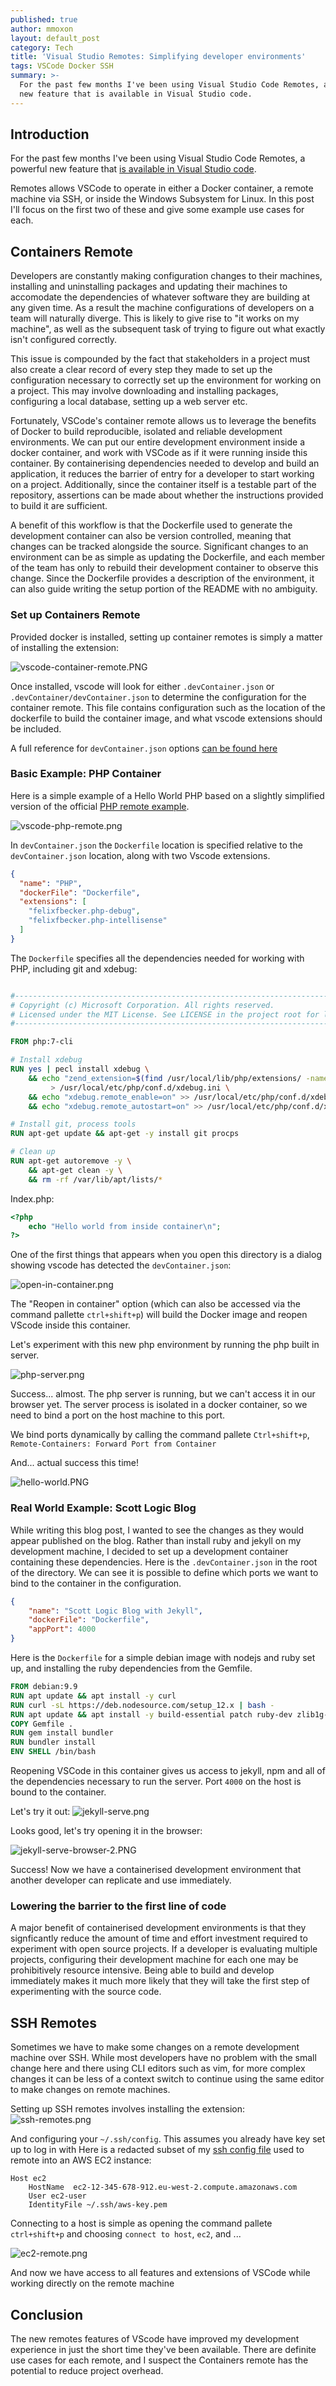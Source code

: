 ```yaml
---
published: true
author: mmoxon
layout: default_post
category: Tech
title: 'Visual Studio Remotes: Simplifying developer environments'
tags: VSCode Docker SSH
summary: >-
  For the past few months I've been using Visual Studio Code Remotes, a powerful
  new feature that is available in Visual Studio code.
---
```

## Introduction
For the past few months I've been using Visual Studio Code Remotes, a powerful new feature
that [is available in Visual Studio code](https://code.visualstudio.com/docs/remote/remote-overview).

Remotes allows VSCode to operate in either a Docker container, a remote machine via SSH, or
inside the Windows Subsystem for Linux. In this post I'll focus on the first two of
these and give some example use cases for each.


## Containers Remote
Developers are constantly making configuration changes to their machines, installing and uninstalling
packages and updating their machines to accomodate the dependencies of whatever software they are building at any given time. As a result the machine configurations of developers on a team will naturally diverge. This is likely to give rise to "it works on my machine", as well as the subsequent task of trying to figure out what exactly isn't configured correctly.

This issue is compounded by the fact that stakeholders in a project must
also create a clear record of every step they made to set up the configuration
necessary to correctly set up the environment for working on a project. This may
involve downloading and installing packages, configuring a local database, setting up a web server etc.

Fortunately, VSCode's container remote allows us to leverage the benefits of Docker
to build reproducible, isolated and reliable development environments.
  We can put our entire development environment inside a docker container, and work
with VSCode as if it were running inside this container. By containerising dependencies
needed to develop and build an application, it reduces the barrier of entry for a developer
to start working on a project. Additionally, since the container itself is a testable part of the repository, assertions can be made about whether the instructions provided to build it are sufficient.

A benefit of this workflow is that the Dockerfile used to generate the development container can also be version controlled, meaning that changes can be tracked alongside the source. Significant changes to an environment can be as simple as updating the Dockerfile, and each member of the team has only to rebuild their development container to observe this change. Since the Dockerfile provides a description of the environment, it can also guide writing the setup portion of the README with no ambiguity.

### Set up Containers Remote
Provided docker is installed, setting up container remotes is simply a matter of installing the extension:

![vscode-container-remote.PNG]({{site.baseurl}}/mmoxon/assets/vscode-container-remote.PNG)

Once installed, vscode will look for either `.devContainer.json` or `.devContainer/devContainer.json` to determine the configuration for the container remote. This file contains configuration such as the location of the dockerfile to build the container image, and what vscode extensions should be included.

A full reference for `devContainer.json` options
 [can be found here](https://code.visualstudio.com/docs/remote/containers#_devcontainerjson-reference)



### Basic Example: PHP Container

Here is a simple example of a Hello World PHP based on a slightly simplified version of the official 
[PHP remote example](https://github.com/Microsoft/vscode-remote-try-php).

![vscode-php-remote.png]({{site.baseurl}}/mmoxon/assets/vscode-php-remote.png)



In `devContainer.json` the `Dockerfile` location is specified relative to the
`devContainer.json` location, along with two Vscode extensions.

~~~json
{
  "name": "PHP",
  "dockerFile": "Dockerfile",
  "extensions": [
    "felixfbecker.php-debug",
    "felixfbecker.php-intellisense"
  ]
}
~~~

The `Dockerfile` specifies all the dependencies needed for working with PHP, 
including git and xdebug:



~~~dockerfile 

#-----------------------------------------------------------------------------------------
# Copyright (c) Microsoft Corporation. All rights reserved.
# Licensed under the MIT License. See LICENSE in the project root for license information.
#-----------------------------------------------------------------------------------------

FROM php:7-cli

# Install xdebug
RUN yes | pecl install xdebug \
	&& echo "zend_extension=$(find /usr/local/lib/php/extensions/ -name xdebug.so)" \
		 > /usr/local/etc/php/conf.d/xdebug.ini \
	&& echo "xdebug.remote_enable=on" >> /usr/local/etc/php/conf.d/xdebug.ini \
	&& echo "xdebug.remote_autostart=on" >> /usr/local/etc/php/conf.d/xdebug.ini

# Install git, process tools
RUN apt-get update && apt-get -y install git procps

# Clean up
RUN apt-get autoremove -y \
    && apt-get clean -y \
    && rm -rf /var/lib/apt/lists/*
~~~

Index.php: 

~~~php
<?php
	echo "Hello world from inside container\n";
?>
~~~

One of the first things that appears when you open this directory is a dialog showing vscode has detected the `devContainer.json`:

![open-in-container.png]({{site.baseurl}}/mmoxon/assets/open-in-container.png)

The "Reopen in container" option (which can also be accessed via the command pallette `ctrl+shift+p`) will build the Docker image and reopen VScode inside this container.

Let's experiment with this new php environment by running the php built in server.

![php-server.png]({{site.baseurl}}/mmoxon/assets/php-server.png)

Success... almost. The php server is running, but we can't access it in our browser yet. 
The server process is isolated in a docker container, so we need to bind a port on the host machine to this port.

We bind ports dynamically by calling the command pallete `Ctrl+shift+p`, `Remote-Containers: Forward Port from Container`

And... actual success this time!

![hello-world.PNG]({{site.baseurl}}/mmoxon/assets/hello-world.PNG)

### Real World Example: Scott Logic Blog

While writing this blog post, I wanted to see the changes as they would appear published on the blog.
Rather than install ruby and jekyll on my development machine, I decided to set up a development container
containing these dependencies. Here is the `.devContainer.json` in the root of the directory. We can
see it is possible to define which ports we want to bind to the container in the configuration.

~~~json
{
	"name": "Scott Logic Blog with Jekyll",
	"dockerFile": "Dockerfile",
	"appPort": 4000
}
~~~

Here is the `Dockerfile` for a simple debian image with nodejs and ruby set up, and installing the ruby dependencies from the Gemfile.

~~~dockerfile 
FROM debian:9.9
RUN apt update && apt install -y curl
RUN curl -sL https://deb.nodesource.com/setup_12.x | bash -
RUN apt update && apt install -y build-essential patch ruby-dev zlib1g-dev liblzma-dev nodejs
COPY Gemfile .
RUN gem install bundler
RUN bundler install
ENV SHELL /bin/bash
~~~

Reopening VSCode in this container gives us access to jekyll, npm and all of the dependencies necessary to run the server.
Port `4000` on the host is bound to the container.

Let's try it out:
![jekyll-serve.png]({{site.baseurl}}/mmoxon/assets/jekyll-serve.png)

Looks good, let's try opening it in the browser:

![jekyll-serve-browser-2.PNG]({{site.baseurl}}/mmoxon/assets/jekyll-serve-browser-2.PNG)


Success! Now we have a containerised development environment that another developer can replicate and use immediately.

### Lowering the barrier to the first line of code
A major benefit of containerised development environments is that they signficantly reduce the
amount of time and effort investment required to experiment with open source projects. If a developer
is evaluating multiple projects, configuring their development machine for each one may be prohibitively
resource intensive. Being able to build and develop immediately makes it much more likely
that they will take the first step of experimenting with the source code.


## SSH Remotes
Sometimes we have to make some changes on a remote development machine over SSH.
While most developers have no problem with the small change here and there using
CLI editors such as vim, for more complex changes it can be less of a context switch
to continue using the same editor to make changes on remote machines.

Setting up SSH remotes involves installing the extension:
  ![ssh-remotes.png]({{site.baseurl}}/mmoxon/assets/ssh-remotes.png)
  

And configuring your `~/.ssh/config`. This assumes you already have key set up to log in with
Here is a redacted subset of my [ssh config file](https://www.ssh.com/ssh/config/) used to remote into an AWS EC2 instance:

~~~crystal
Host ec2
    HostName  ec2-12-345-678-912.eu-west-2.compute.amazonaws.com
    User ec2-user
    IdentityFile ~/.ssh/aws-key.pem
~~~

Connecting to a host is simple as opening the command pallete `ctrl+shift+p` and choosing `connect to host`, `ec2`, and ...

  ![ec2-remote.png]({{site.baseurl}}/mmoxon/assets/ec2-remote.png)

And now we have access to all features and extensions of VSCode while working directly on the remote machine

## Conclusion
The new remotes features of VScode have improved my development experience in just the short time they've been available. There are definite use cases for each remote, and I suspect the Containers remote has the potential to reduce project overhead.
